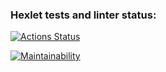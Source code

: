 ### Hexlet tests and linter status:
[![Actions Status](https://github.com/P-Solod/python-project-49/actions/workflows/hexlet-check.yml/badge.svg)](https://github.com/P-Solod/python-project-49/actions)

[![Maintainability](https://api.codeclimate.com/v1/badges/e9fd145072b912372b3e/maintainability)](https://codeclimate.com/github/P-Solod/python-project-50/maintainability)
